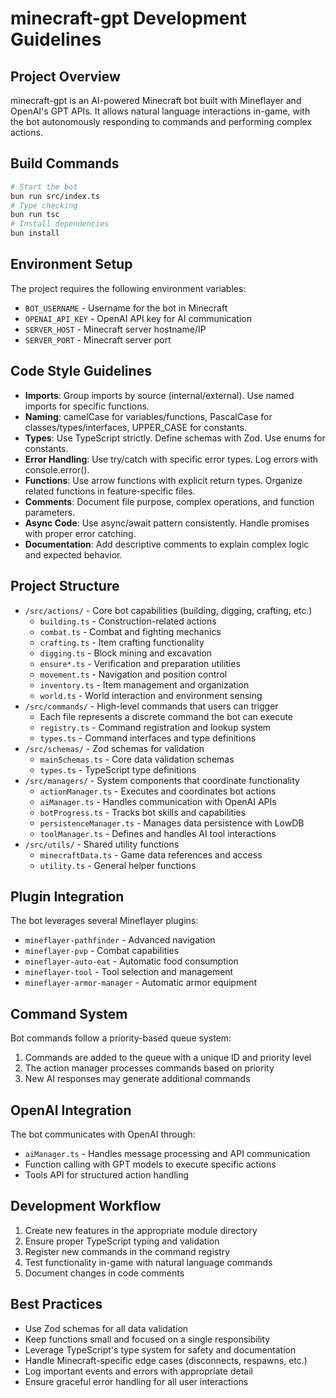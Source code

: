 # minecraft-gpt Development Guidelines

## Project Overview
minecraft-gpt is an AI-powered Minecraft bot built with Mineflayer and OpenAI's GPT APIs. It allows natural language interactions in-game, with the bot autonomously responding to commands and performing complex actions.

## Build Commands
```bash
# Start the bot
bun run src/index.ts
# Type checking
bun run tsc
# Install dependencies
bun install
```

## Environment Setup
The project requires the following environment variables:
- `BOT_USERNAME` - Username for the bot in Minecraft
- `OPENAI_API_KEY` - OpenAI API key for AI communication
- `SERVER_HOST` - Minecraft server hostname/IP
- `SERVER_PORT` - Minecraft server port

## Code Style Guidelines
- **Imports**: Group imports by source (internal/external). Use named imports for specific functions.
- **Naming**: camelCase for variables/functions, PascalCase for classes/types/interfaces, UPPER_CASE for constants.
- **Types**: Use TypeScript strictly. Define schemas with Zod. Use enums for constants.
- **Error Handling**: Use try/catch with specific error types. Log errors with console.error().
- **Functions**: Use arrow functions with explicit return types. Organize related functions in feature-specific files.
- **Comments**: Document file purpose, complex operations, and function parameters.
- **Async Code**: Use async/await pattern consistently. Handle promises with proper error catching.
- **Documentation**: Add descriptive comments to explain complex logic and expected behavior.

## Project Structure
- `/src/actions/` - Core bot capabilities (building, digging, crafting, etc.)
  - `building.ts` - Construction-related actions
  - `combat.ts` - Combat and fighting mechanics
  - `crafting.ts` - Item crafting functionality
  - `digging.ts` - Block mining and excavation
  - `ensure*.ts` - Verification and preparation utilities
  - `movement.ts` - Navigation and position control
  - `inventory.ts` - Item management and organization
  - `world.ts` - World interaction and environment sensing
- `/src/commands/` - High-level commands that users can trigger
  - Each file represents a discrete command the bot can execute
  - `registry.ts` - Command registration and lookup system
  - `types.ts` - Command interfaces and type definitions
- `/src/schemas/` - Zod schemas for validation
  - `mainSchemas.ts` - Core data validation schemas
  - `types.ts` - TypeScript type definitions
- `/src/managers/` - System components that coordinate functionality
  - `actionManager.ts` - Executes and coordinates bot actions
  - `aiManager.ts` - Handles communication with OpenAI APIs
  - `botProgress.ts` - Tracks bot skills and capabilities
  - `persistenceManager.ts` - Manages data persistence with LowDB
  - `toolManager.ts` - Defines and handles AI tool interactions
- `/src/utils/` - Shared utility functions
  - `minecraftData.ts` - Game data references and access
  - `utility.ts` - General helper functions

## Plugin Integration
The bot leverages several Mineflayer plugins:
- `mineflayer-pathfinder` - Advanced navigation
- `mineflayer-pvp` - Combat capabilities
- `mineflayer-auto-eat` - Automatic food consumption
- `mineflayer-tool` - Tool selection and management
- `mineflayer-armor-manager` - Automatic armor equipment

## Command System
Bot commands follow a priority-based queue system:
1. Commands are added to the queue with a unique ID and priority level
2. The action manager processes commands based on priority
3. New AI responses may generate additional commands

## OpenAI Integration
The bot communicates with OpenAI through:
- `aiManager.ts` - Handles message processing and API communication
- Function calling with GPT models to execute specific actions
- Tools API for structured action handling

## Development Workflow
1. Create new features in the appropriate module directory
2. Ensure proper TypeScript typing and validation
3. Register new commands in the command registry
4. Test functionality in-game with natural language commands
5. Document changes in code comments

## Best Practices
- Use Zod schemas for all data validation
- Keep functions small and focused on a single responsibility
- Leverage TypeScript's type system for safety and documentation
- Handle Minecraft-specific edge cases (disconnects, respawns, etc.)
- Log important events and errors with appropriate detail
- Ensure graceful error handling for all user interactions